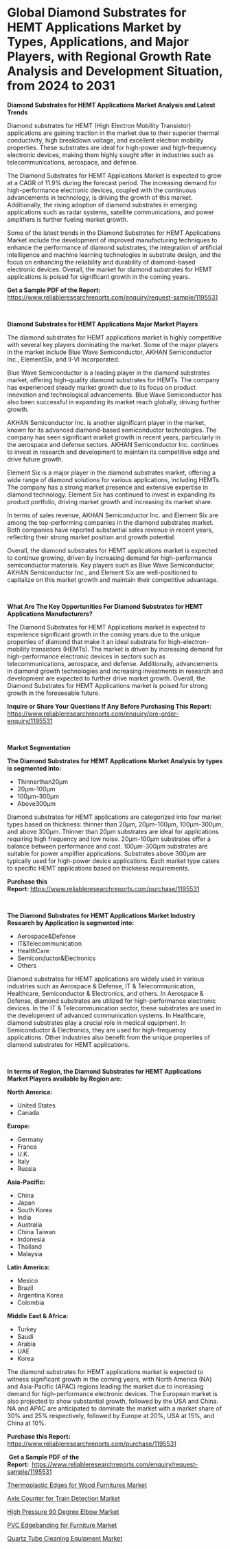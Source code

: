 <p><h1>Global Diamond Substrates for HEMT Applications Market by Types, Applications, and Major Players, with Regional Growth Rate Analysis and Development Situation, from 2024 to 2031</h1></p><p><strong>Diamond Substrates for HEMT Applications Market Analysis and Latest Trends</strong></p>
<p><p>Diamond substrates for HEMT (High Electron Mobility Transistor) applications are gaining traction in the market due to their superior thermal conductivity, high breakdown voltage, and excellent electron mobility properties. These substrates are ideal for high-power and high-frequency electronic devices, making them highly sought after in industries such as telecommunications, aerospace, and defense.</p><p>The Diamond Substrates for HEMT Applications Market is expected to grow at a CAGR of 11.9% during the forecast period. The increasing demand for high-performance electronic devices, coupled with the continuous advancements in technology, is driving the growth of this market. Additionally, the rising adoption of diamond substrates in emerging applications such as radar systems, satellite communications, and power amplifiers is further fueling market growth.</p><p>Some of the latest trends in the Diamond Substrates for HEMT Applications Market include the development of improved manufacturing techniques to enhance the performance of diamond substrates, the integration of artificial intelligence and machine learning technologies in substrate design, and the focus on enhancing the reliability and durability of diamond-based electronic devices. Overall, the market for diamond substrates for HEMT applications is poised for significant growth in the coming years.</p></p>
<p><strong>Get a Sample PDF of the Report:&nbsp;</strong> <a href="https://www.reliableresearchreports.com/enquiry/request-sample/1195531">https://www.reliableresearchreports.com/enquiry/request-sample/1195531</a></p>
<p>&nbsp;</p>
<p><strong>Diamond Substrates for HEMT Applications Major Market Players</strong></p>
<p><p>The diamond substrates for HEMT applications market is highly competitive with several key players dominating the market. Some of the major players in the market include Blue Wave Semiconductor, AKHAN Semiconductor Inc., ElementSix, and II-VI Incorporated.</p><p>Blue Wave Semiconductor is a leading player in the diamond substrates market, offering high-quality diamond substrates for HEMTs. The company has experienced steady market growth due to its focus on product innovation and technological advancements. Blue Wave Semiconductor has also been successful in expanding its market reach globally, driving further growth.</p><p>AKHAN Semiconductor Inc. is another significant player in the market, known for its advanced diamond-based semiconductor technologies. The company has seen significant market growth in recent years, particularly in the aerospace and defense sectors. AKHAN Semiconductor Inc. continues to invest in research and development to maintain its competitive edge and drive future growth.</p><p>Element Six is a major player in the diamond substrates market, offering a wide range of diamond solutions for various applications, including HEMTs. The company has a strong market presence and extensive expertise in diamond technology. Element Six has continued to invest in expanding its product portfolio, driving market growth and increasing its market share.</p><p>In terms of sales revenue, AKHAN Semiconductor Inc. and Element Six are among the top-performing companies in the diamond substrates market. Both companies have reported substantial sales revenue in recent years, reflecting their strong market position and growth potential.</p><p>Overall, the diamond substrates for HEMT applications market is expected to continue growing, driven by increasing demand for high-performance semiconductor materials. Key players such as Blue Wave Semiconductor, AKHAN Semiconductor Inc., and Element Six are well-positioned to capitalize on this market growth and maintain their competitive advantage.</p></p>
<p>&nbsp;</p>
<p><strong>What Are The Key Opportunities For Diamond Substrates for HEMT Applications Manufacturers?</strong></p>
<p><p>The Diamond Substrates for HEMT Applications market is expected to experience significant growth in the coming years due to the unique properties of diamond that make it an ideal substrate for high-electron-mobility transistors (HEMTs). The market is driven by increasing demand for high-performance electronic devices in sectors such as telecommunications, aerospace, and defense. Additionally, advancements in diamond growth technologies and increasing investments in research and development are expected to further drive market growth. Overall, the Diamond Substrates for HEMT Applications market is poised for strong growth in the foreseeable future.</p></p>
<p><strong>Inquire or Share Your Questions If Any Before Purchasing This Report:</strong> <a href="https://www.reliableresearchreports.com/enquiry/pre-order-enquiry/1195531">https://www.reliableresearchreports.com/enquiry/pre-order-enquiry/1195531</a></p>
<p>&nbsp;</p>
<p><strong>Market Segmentation</strong></p>
<p><strong>The Diamond Substrates for HEMT Applications Market Analysis by types is segmented into:</strong></p>
<p><ul><li>Thinnerthan20µm</li><li>20µm-100µm</li><li>100µm-300µm</li><li>Above300µm</li></ul></p>
<p><p>Diamond substrates for HEMT applications are categorized into four market types based on thickness: thinner than 20µm, 20µm-100µm, 100µm-300µm, and above 300µm. Thinner than 20µm substrates are ideal for applications requiring high frequency and low noise. 20µm-100µm substrates offer a balance between performance and cost. 100µm-300µm substrates are suitable for power amplifier applications. Substrates above 300µm are typically used for high-power device applications. Each market type caters to specific HEMT applications based on thickness requirements.</p></p>
<p><strong>Purchase this Report:&nbsp;</strong><a href="https://www.reliableresearchreports.com/purchase/1195531">https://www.reliableresearchreports.com/purchase/1195531</a></p>
<p>&nbsp;</p>
<p><strong>The Diamond Substrates for HEMT Applications Market Industry Research by Application is segmented into:</strong></p>
<p><ul><li>Aerospace&Defense</li><li>IT&Telecommunication</li><li>HealthCare</li><li>Semiconductor&Electronics</li><li>Others</li></ul></p>
<p><p>Diamond substrates for HEMT applications are widely used in various industries such as Aerospace & Defense, IT & Telecommunication, Healthcare, Semiconductor & Electronics, and others. In Aerospace & Defense, diamond substrates are utilized for high-performance electronic devices. In the IT & Telecommunication sector, these substrates are used in the development of advanced communication systems. In Healthcare, diamond substrates play a crucial role in medical equipment. In Semiconductor & Electronics, they are used for high-frequency applications. Other industries also benefit from the unique properties of diamond substrates for HEMT applications.</p></p>
<p>&nbsp;</p>
<p><strong>In terms of Region, the Diamond Substrates for HEMT Applications Market Players available by Region are:</strong></p>
<p>
    <p> <strong> North America: </strong>
        <ul>
            <li>United States</li>
            <li>Canada</li>
        </ul>
        </p> 
    <p> <strong> Europe: </strong>
        <ul>
            <li>Germany</li>
            <li>France</li>
            <li>U.K.</li>
            <li>Italy</li>
            <li>Russia</li>
        </ul>
        </p> 
    <p> <strong> Asia-Pacific: </strong>
        <ul>
            <li>China</li>
            <li>Japan</li>
            <li>South Korea</li>
            <li>India</li>
            <li>Australia</li>
            <li>China Taiwan</li>
            <li>Indonesia</li>
            <li>Thailand</li>
            <li>Malaysia</li>
        </ul>
        </p> 
    <p> <strong> Latin America: </strong>
        <ul>
            <li>Mexico</li>
            <li>Brazil</li>
            <li>Argentina Korea</li>
            <li>Colombia</li>
        </ul>
        </p> 
    <p> <strong> Middle East & Africa: </strong>
        <ul>
            <li>Turkey</li>
            <li>Saudi</li>
            <li>Arabia</li>
            <li>UAE</li>
            <li>Korea</li>
        </ul>
    </p>
    </p>
<p><p>The diamond substrates for HEMT applications market is expected to witness significant growth in the coming years, with North America (NA) and Asia-Pacific (APAC) regions leading the market due to increasing demand for high-performance electronic devices. The European market is also projected to show substantial growth, followed by the USA and China. NA and APAC are anticipated to dominate the market with a market share of 30% and 25% respectively, followed by Europe at 20%, USA at 15%, and China at 10%.</p></p>
<p><strong>Purchase this Report: </strong><a href="https://www.reliableresearchreports.com/purchase/1195531">https://www.reliableresearchreports.com/purchase/1195531</a></p>
<p>&nbsp;<strong>Get a Sample PDF of the Report:&nbsp;&nbsp;</strong><a href="https://www.reliableresearchreports.com/enquiry/request-sample/1195531">https://www.reliableresearchreports.com/enquiry/request-sample/1195531</a></p>
<p><strong></strong></p>
<p><p><a href="https://github.com/myacatherineblakecaczo9vcsw/Market-Research-Report-List-1/blob/main/thermoplastic-edges-for-wood-furnitures-market.md">Thermoplastic Edges for Wood Furnitures Market</a></p><p><a href="https://medium.com/@katlynbauch/axle-counter-for-train-detection-market-analysis-and-sze-forecasted-for-period-from-2024-to-2031-b9a607b4ee6c">Axle Counter for Train Detection Market</a></p><p><a href="https://medium.com/p/97b68d5c7529/edit">High Pressure 90 Degree Elbow Market</a></p><p><a href="https://github.com/okotobwrhuteie/Market-Research-Report-List-1/blob/main/pvc-edgebanding-for-furniture-market.md">PVC Edgebanding for Furniture Market</a></p><p><a href="https://medium.com/@katlynbauch/quartz-tube-cleaning-equipment-market-trends-forecast-and-competitive-analysis-to-2031-7e295b0f0ea3">Quartz Tube Cleaning Equipment Market</a></p></p>